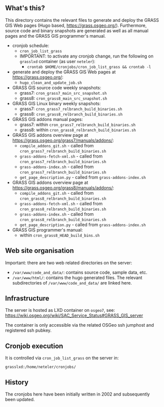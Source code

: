 ## What's this?

This directory contains the relevant files to generate and deploy the GRASS GIS Web pages (Hugo based, https://grass.osgeo.org/). Furthermore, source code and binary snapshots are generated as well as all manual pages and the GRASS GIS programmer's manual.

- cronjob schedule:
    - `cron_job_list_grass`
    - IMPORTANT: to activate any cronjob change, run the following on `grasslxd` container (as user `neteler`):
        - `crontab $HOME/cronjobs/cron_job_list_grass && crontab -l`
- generate and deploy the GRASS GIS Web pages at https://grass.osgeo.org/:
    - `hugo_clean_and_update_job.sh`
- GRASS GIS source code weekly snapshots:
    - grass7: `cron_grass7_main_src_snapshot.sh`
    - grass8: `cron_grass8_main_src_snapshot.sh`
- GRASS GIS Linux binary weekly snapshots:
    - grass7: `cron_grass7_relbranch_build_binaries.sh`
    - grass8: `cron_grass8_relbranch_build_binaries.sh`
- GRASS GIS addons manual pages:
    - grass7: within `cron_grass7_relbranch_build_binaries.sh`
    - grass8: within `cron_grass8_relbranch_build_binaries.sh`
- GRASS GIS addons overview page at https://grass.osgeo.org/grass7/manuals/addons/:
    - `compile_addons_git.sh` - called from `cron_grass7_relbranch_build_binaries.sh`
    - `grass-addons-fetch-xml.sh` - called from `cron_grass7_relbranch_build_binaries.sh`
    - `grass-addons-index.sh` - called from `cron_grass7_relbranch_build_binaries.sh`
    - `get_page_description.py` - called from `grass-addons-index.sh`
- GRASS GIS addons overview page at https://grass.osgeo.org/grass8/manuals/addons/:
    - `compile_addons_git.sh` - called from `cron_grass8_relbranch_build_binaries.sh`
    - `grass-addons-fetch-xml.sh` - called from `cron_grass8_relbranch_build_binaries.sh`
    - `grass-addons-index.sh` - called from `cron_grass8_relbranch_build_binaries.sh`
    - `get_page_description.py` - called from `grass-addons-index.sh`
- GRASS GIS programmer's manual:
    - within `cron_grass8_HEAD_build_bins.sh`

## Web site organisation

Important: there are two web related directories on the server:

- `/var/www/code_and_data/`: contains source code, sample data, etc.
- `/var/www/html/`: contains the hugo generated files. The relevant subdirectories of `/var/www/code_and_data/` are linked here.

## Infrastructure

The server is hosted as LXD container on `osgeo7`, see: https://wiki.osgeo.org/wiki/SAC_Service_Status#GRASS_GIS_server

The container is only accessible via the related OSGeo ssh jumphost and registered ssh pubkey.

## Cronjob execution

It is controlled via `cron_job_list_grass` on the server in:

```
grasslxd:/home/neteler/cronjobs/
```

## History

The cronjobs here have been initially written in 2002 and subsequently been updated.
